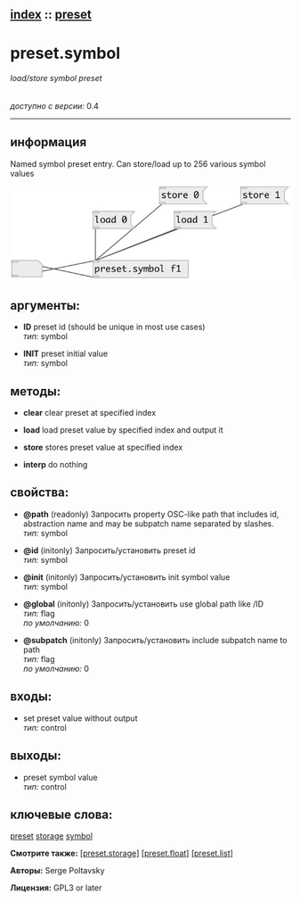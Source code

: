 [index](index.html) :: [preset](category_preset.html)
---

# preset.symbol

###### load/store symbol preset

*доступно с версии:* 0.4

---


## информация
Named symbol preset entry. Can store/load up to 256 various symbol values


[![example](../examples/img/preset.symbol.jpg)](../examples/pd/preset.symbol.pd)



## аргументы:

* **ID**
preset id (should be unique in most use cases)<br>
_тип:_ symbol<br>

* **INIT**
preset initial value<br>
_тип:_ symbol<br>



## методы:

* **clear**
clear preset at specified index<br>

* **load**
load preset value by specified index and output it<br>

* **store**
stores preset value at specified index<br>

* **interp**
do nothing<br>




## свойства:

* **@path** (readonly)
Запросить property OSC-like path that includes id, abstraction name and may be subpatch
name separated by slashes.<br>
_тип:_ symbol<br>

* **@id** (initonly)
Запросить/установить preset id<br>
_тип:_ symbol<br>

* **@init** (initonly)
Запросить/установить init symbol value<br>
_тип:_ symbol<br>

* **@global** (initonly)
Запросить/установить use global path like /ID<br>
_тип:_ flag<br>
_по умолчанию:_ 0<br>

* **@subpatch** (initonly)
Запросить/установить include subpatch name to path<br>
_тип:_ flag<br>
_по умолчанию:_ 0<br>



## входы:

* set preset value without output<br>
_тип:_ control



## выходы:

* preset symbol value<br>
_тип:_ control



## ключевые слова:

[preset](keywords/preset.html)
[storage](keywords/storage.html)
[symbol](keywords/symbol.html)



**Смотрите также:**
[\[preset.storage\]](preset.storage.html)
[\[preset.float\]](preset.float.html)
[\[preset.list\]](preset.list.html)




**Авторы:** Serge Poltavsky




**Лицензия:** GPL3 or later





